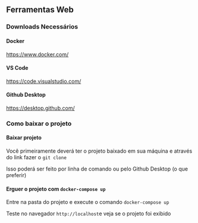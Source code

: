 ## Ferramentas Web

### Downloads Necessários

#### Docker

https://www.docker.com/

#### VS Code

https://code.visualstudio.com/

#### Github Desktop

https://desktop.github.com/

### Como baixar o projeto 

#### Baixar projeto

Você primeiramente deverá ter o projeto baixado em sua máquina e através do link fazer o ```git clone```

Isso poderá ser feito por linha de comando ou pelo Github Desktop (o que preferir)

#### Erguer o projeto com ```docker-compose up```

Entre na pasta do projeto e execute o comando ```docker-compose up```

Teste no navegador ```http://localhost```e veja se o projeto foi exibido
